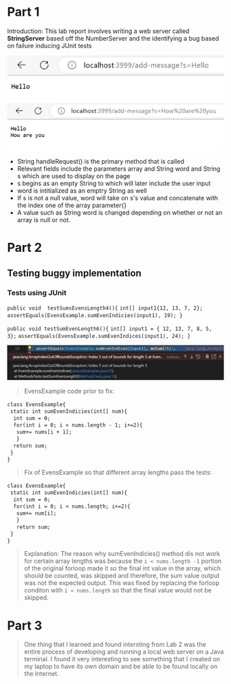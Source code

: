 # Part 1
Introduction: This lab report involves writing a web server called **StringServer** based off the NumberServer and the identifying a bug based on failure inducing JUnit tests

![Image](Hello.png)
![Image](HelloHowAre.png)
* String handleRequest() is the primary method that is called 
* Relevant fields include the parameters array and String word and String s which are used to display on the page 
* s begins as an empty String to which will later include the user input
* word is intitialized as an emptry String as well
* If s is not a null value, word will take on s's value and concatenate with the index one of the array parameter{} 
* A value such as String word is changed depending on whether or not an array is null or not.

# Part 2
## Testing buggy implementation 
### Tests using JUnit 
`public void  testSumsEvensLength4(){`
`int[] input1{12, 13, 7, 2};`
`assertEquals(EvensExample.sumEvenIndicies(input1), 19); }`
 


`public void testSumEvenLength6(){`
`int[] input1 = { 12, 13, 7, 8, 5, 3};`
`assertEquals(EvensExample.sumEvenIndices(input1), 24); }`

![Image](BugResult.png)

> EvensExample code prior to fix: 
```
class EvensExample{
 static int sumEvenIndicies(int[] num){
  int sum = 0;
  for(int i = 0; i < nums.length - 1; i+=2){
   sum+= nums[i + 1];
   }
  return sum;
 }
}
 ```
> Fix of EvensExample so that different array lengths pass the tests:

```
class EvensExample{
 static int sumEvenIndicies(int[] num){
  int sum = 0;
  for(int i = 0; i < nums.length; i+=2){
   sum+= num[i];
   }
   return sum;
 }
}
```
> Explanation: The reason why sumEvenIndicies() method dis not work for certain array lengths was because the `i < nums.length -1` portion of the original forloop made it so the final int value in the array, which should be counted, was skipped and therefore, the sum value output was not the expected output. This was fixed by replacing the forloop conditon with `i < nums.length` so that the final value would not be skipped.

# Part 3 
> One thing that I learned and found intersting from Lab 2 was the entire process of developing and running a local web server on a Java terminal. I found it very interesting to see something that I created on my laptop to have its own domain and be able to be found locally on the Internet. 
